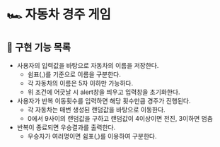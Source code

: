 # 🏎️ 자동차 경주 게임

## 🎯 구현 기능 목록

- 사용자의 입력값을 바탕으로 자동차의 이름을 저장한다.  
  - 쉼표(,)를 기준으로 이름을 구분한다.  
  - 각 자동차의 이름은 5자 이하만 가능하다.  
  - 위 조건에 어긋날 시 alert창을 띄우고 입력창을 초기화한다.
- 사용자가 반복 이동횟수를 입력하면 해당 횟수만큼 경주가 진행된다.
  - 각 자동차는 매번 생성된 랜덤값을 바탕으로 이동한다.
  - 0에서 9사이의 랜덤값을 구하고 랜덤값이 4이상이면 전진, 3이하면 멈춤
- 반복이 종료되면 우승결과를 출력한다.
  - 우승자가 여러명이면 쉼표(,)를 이용하여 구분한다.
